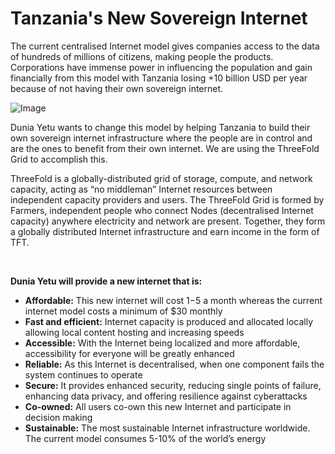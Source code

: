 # Tanzania's New Sovereign Internet

The current centralised Internet model gives companies access to the data of hundreds of millions of citizens, making people the products. Corporations have immense power in influencing the population and gain financially from this model with Tanzania losing +10 billion USD per year because of not having their own sovereign internet. 

![Image](img/current_model.jpeg#medium#mx-auto)

Dunia Yetu wants to change this model by helping Tanzania to build their own sovereign internet infrastructure where the people are in control and are the ones to benefit from their own internet. We are using the ThreeFold Grid to accomplish this. 

ThreeFold is a globally-distributed grid of storage, compute, and network capacity, acting as “no middleman” Internet resources between independent capacity providers and users. The ThreeFold Grid is formed by Farmers, independent people who connect Nodes (decentralised Internet capacity) anywhere electricity and network are present. Together, they form a globally distributed Internet infrastructure and earn income in the form of TFT.

<br>

**Dunia Yetu will provide a new internet that is:**

- **Affordable:** This new internet will cost $1-$5 a month whereas the current internet model costs a minimum of $30 monthly 
- **Fast and efficient:** Internet capacity is produced and allocated locally allowing local content hosting and increasing speeds
- **Accessible:** With the Internet being localized and more affordable, accessibility for everyone will be greatly enhanced
- **Reliable:** As this Internet is decentralised, when one component fails the system continues to operate
- **Secure:** It provides enhanced security, reducing single points of failure, enhancing data privacy, and offering resilience against cyberattacks
- **Co-owned:** All users co-own this new Internet and participate in decision making 
- **Sustainable:** The most sustainable Internet infrastructure worldwide. The current model consumes 5-10% of the world’s energy 
